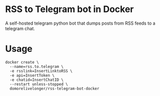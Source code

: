 # RSS to Telegram bot in Docker

A self-hosted telegram python bot that dumps posts from RSS feeds to a telegram chat.
# Usage
```
docker create \
  --name=rss.to.telegram \
  -e rsslink=InsertLinktoRSS \
  -e api=InsertToken \
  -e chatid=InsertChatID \
  --restart unless-stopped \
  domorelivelonger/rss-telegram-bot-docker
